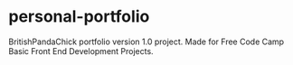 # personal-portfolio

BritishPandaChick portfolio version 1.0 project. Made for Free Code Camp Basic Front End Development Projects.
